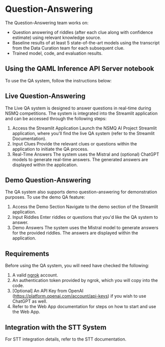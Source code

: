 # Question-Answering
The Question-Answering team works on:
- Question answering of riddles (after each clue along with confidence estimate) using relevant knowledge source.
- Baseline results of at least 5 state-of-the-art models using the transcript from the Data Curation team for each subsequent clue.
- Trained model, code, and evaluation results.

## Using the QAML Inference API Server notebook
To use the QA system, follow the instructions below:

## Live Question-Answering
The Live QA system is designed to answer questions in real-time during NSMQ competitions. The system is integrated into the Streamlit application and can be accessed through the following steps:

1. Access the Streamlit Application
Launch the NSMQ AI Project Streamlit application, where you'll find the live QA system (refer to the Streamlit Documentation).
2. Input Clues
Provide the relevant clues or questions within the application to initiate the QA process.
3. Real-Time Answers
The system uses the Mistral and (optional) ChatGPT models to generate real-time answers.
The generated answers are displayed within the application.

## Demo Question-Answering
The QA system also supports demo question-answering for demonstration purposes. To use the demo QA feature:

1. Access the Demo Section
Navigate to the demo section of the Streamlit application.
2. Input Riddles
Enter riddles or questions that you'd like the QA system to answer.
3. Demo Answers
The system uses the Mistral model to generate answers for the provided riddles.
The answers are displayed within the application.

## Requirements
Before using the QA system, you will need have checked the following:

1. A valid [ngrok](https://ngrok.com/) account.
2. An authentication token provided by ngrok, which you will copy into the code.
3. [Optional] An API Key from OpenAI (https://platform.openai.com/account/api-keys) if you wish to use ChatGPT as well.
4. Refer to the Web App documentation for steps on how to start and use the Web App.

## Integration with the STT System
For STT integration details, refer to the STT documentation.
